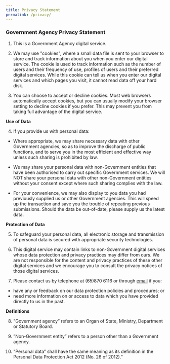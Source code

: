 ```yaml
---
title: Privacy Statement
permalink: /privacy/
---
```

### **Government Agency Privacy Statement**

1. This is a Government Agency digital service.

2. We may use "cookies", where a small data file is sent to your browser to store and track information about you when you enter our digital service. The cookie is used to track information such as the number of users and their frequency of use, profiles of users and their preferred digital services. While this cookie can tell us when you enter our digital services and which pages you visit, it cannot read data off your hard disk.

3. You can choose to accept or decline cookies. Most web browsers automatically accept cookies, but you can usually modify your browser setting to decline cookies if you prefer. This may prevent you from taking full advantage of the digital service.

**Use of Data**

4. If you provide us with personal data:

* Where appropriate, we may share necessary data with other Government agencies, so as to improve the discharge of public functions, and to serve you in the most efficient and effective way unless such sharing is prohibited by law.

* We may share your personal data with non-Government entities that have been authorised to carry out specific Government services. We will NOT share your personal data with other non-Government entities without your consent except where such sharing complies with the law.
 
* For your convenience, we may also display to you data you had previously supplied us or other Government agencies. This will speed up the transaction and save you the trouble of repeating previous submissions. Should the data be out-of-date, please supply us the latest data.

**Protection of Data**

5. To safeguard your personal data, all electronic storage and transmission of personal data is secured with appropriate security technologies. 

6. This digital service may contain links to non-Government digital services whose data protection and privacy practices may differ from ours. We are not responsible for the content and privacy practices of these other digital services and we encourage you to consult the privacy notices of those digital services.

7. Please contact us by telephone at (65)870 6116 or through [email](mailto:cdio@sp.edu.sg) if you:

* have any or feedback on our data protection policies and procedures; or
* need more information on or access to data which you have provided directly to us in the past.

**Definitions**

8. "Government agency” refers to an Organ of State, Ministry, Department or Statutory Board.

9. ”Non-Government entity” refers to a person other than a Government agency.

10. "Personal data” shall have the same meaning as its definition in the Personal Data Protection Act 2012 (No. 26 of 2012).”
